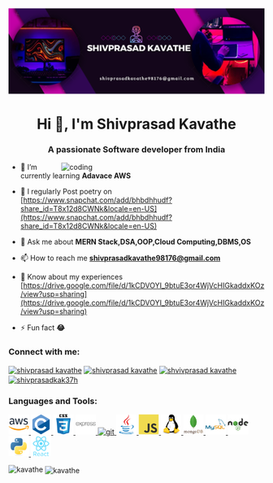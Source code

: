 ![logo](https://github.com/Kavathe/Kavathe/blob/main/Github%20Banner.png)

<h1 align="center">Hi 👋, I'm Shivprasad Kavathe</h1>
<h3 align="center">A passionate Software developer from India</h3>
<img align="right" alt="coding" width="400" src="https://user-images.githubusercontent.com/55389276/140866485-8fb1c876-9a8f-4d6a-98dc-08c4981eaf70.gif">

- 🌱 I’m currently learning **Adavace AWS**

- 📝 I regularly Post poetry on [https://www.snapchat.com/add/bhbdhhudf?share_id=T8x12d8CWNk&locale=en-US](https://www.snapchat.com/add/bhbdhhudf?share_id=T8x12d8CWNk&locale=en-US)

- 💬 Ask me about **MERN Stack,DSA,OOP,Cloud Computing,DBMS,OS**

- 📫 How to reach me **shivprasadkavathe98176@gmail.com**

- 📄 Know about my experiences [https://drive.google.com/file/d/1kCDVOYI_9btuE3or4WjVcHIGkaddxKOz/view?usp=sharing](https://drive.google.com/file/d/1kCDVOYI_9btuE3or4WjVcHIGkaddxKOz/view?usp=sharing)

- ⚡ Fun fact **😂**

<h3 align="left">Connect with me:</h3>
<p align="left">
<a href="https://linkedin.com/in/shivprasad kavathe" target="blank"><img align="center" src="https://raw.githubusercontent.com/rahuldkjain/github-profile-readme-generator/master/src/images/icons/Social/linked-in-alt.svg" alt="shivprasad kavathe" height="30" width="40" /></a>
<a href="https://fb.com/shivprasad kavathe" target="blank"><img align="center" src="https://raw.githubusercontent.com/rahuldkjain/github-profile-readme-generator/master/src/images/icons/Social/facebook.svg" alt="shivprasad kavathe" height="30" width="40" /></a>
<a href="https://www.hackerrank.com/shivprasad kavathe" target="blank"><img align="center" src="https://raw.githubusercontent.com/rahuldkjain/github-profile-readme-generator/master/src/images/icons/Social/hackerrank.svg" alt="shvivprasad kavathe" height="30" width="40" /></a>
<a href="https://auth.geeksforgeeks.org/user/shivprasadkak37h" target="blank"><img align="center" src="https://raw.githubusercontent.com/rahuldkjain/github-profile-readme-generator/master/src/images/icons/Social/geeks-for-geeks.svg" alt="shivprasadkak37h" height="30" width="40" /></a>
</p>

<h3 align="left">Languages and Tools:</h3>
<p align="left"> <a href="https://aws.amazon.com" target="_blank" rel="noreferrer"> <img src="https://raw.githubusercontent.com/devicons/devicon/master/icons/amazonwebservices/amazonwebservices-original-wordmark.svg" alt="aws" width="40" height="40"/> </a> <a href="https://www.cprogramming.com/" target="_blank" rel="noreferrer"> <img src="https://raw.githubusercontent.com/devicons/devicon/master/icons/c/c-original.svg" alt="c" width="40" height="40"/> </a> <a href="https://www.w3schools.com/css/" target="_blank" rel="noreferrer"> <img src="https://raw.githubusercontent.com/devicons/devicon/master/icons/css3/css3-original-wordmark.svg" alt="css3" width="40" height="40"/> </a> <a href="https://expressjs.com" target="_blank" rel="noreferrer"> <img src="https://raw.githubusercontent.com/devicons/devicon/master/icons/express/express-original-wordmark.svg" alt="express" width="40" height="40"/> </a> <a href="https://git-scm.com/" target="_blank" rel="noreferrer"> <img src="https://www.vectorlogo.zone/logos/git-scm/git-scm-icon.svg" alt="git" width="40" height="40"/> </a> <a href="https://www.java.com" target="_blank" rel="noreferrer"> <img src="https://raw.githubusercontent.com/devicons/devicon/master/icons/java/java-original.svg" alt="java" width="40" height="40"/> </a> <a href="https://developer.mozilla.org/en-US/docs/Web/JavaScript" target="_blank" rel="noreferrer"> <img src="https://raw.githubusercontent.com/devicons/devicon/master/icons/javascript/javascript-original.svg" alt="javascript" width="40" height="40"/> </a> <a href="https://www.linux.org/" target="_blank" rel="noreferrer"> <img src="https://raw.githubusercontent.com/devicons/devicon/master/icons/linux/linux-original.svg" alt="linux" width="40" height="40"/> </a> <a href="https://www.mongodb.com/" target="_blank" rel="noreferrer"> <img src="https://raw.githubusercontent.com/devicons/devicon/master/icons/mongodb/mongodb-original-wordmark.svg" alt="mongodb" width="40" height="40"/> </a> <a href="https://www.mysql.com/" target="_blank" rel="noreferrer"> <img src="https://raw.githubusercontent.com/devicons/devicon/master/icons/mysql/mysql-original-wordmark.svg" alt="mysql" width="40" height="40"/> </a> <a href="https://nodejs.org" target="_blank" rel="noreferrer"> <img src="https://raw.githubusercontent.com/devicons/devicon/master/icons/nodejs/nodejs-original-wordmark.svg" alt="nodejs" width="40" height="40"/> </a> <a href="https://www.python.org" target="_blank" rel="noreferrer"> <img src="https://raw.githubusercontent.com/devicons/devicon/master/icons/python/python-original.svg" alt="python" width="40" height="40"/> </a> <a href="https://reactjs.org/" target="_blank" rel="noreferrer"> <img src="https://raw.githubusercontent.com/devicons/devicon/master/icons/react/react-original-wordmark.svg" alt="react" width="40" height="40"/> </a> </p>

<p><img align="left" src="https://github-readme-stats.vercel.app/api/top-langs?username=kavathe&show_icons=true&locale=en&layout=compact" alt="kavathe" /></p>

<p>&nbsp;<img align="center" src="https://github-readme-stats.vercel.app/api?username=kavathe&show_icons=true&locale=en" alt="kavathe" /></p>
